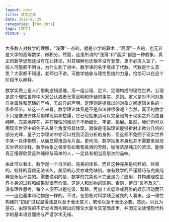 ```yaml
---
layout: post
title: 数学之美
date: 2016-05-29
categories: [thoughts]
tags: [数学]
disqus: y
---
```


大多数人对数学的理解，“浅薄”一点的，就是小学的算术；“高深”一点的，也无非是大学的高等数学、微积分。然而，这里所谓的“浅薄”和“高深”都是一种假象。真正的数学思想还没有在此体现，对其理解也还根本没有登堂，更不必提入室了。一般人可能都不明白，为什么到了初中，数学课的名字变成了代数。代数是什么意思？大家都不知道，老师也不讲。可数学抽象与理性思维的力量，恰恰可以在这个阶段予以阐释。

数学实质上是人们借助逻辑思维，用一组公理、定义、定理构成的理性世界。公理是这个理性世界中大家公认或者无需证明和怀疑的事实、原则。定义是对不同对象自身属性和范畴的严格、无歧异的声明。定理则是提炼出的对象之间逻辑关系的一条条纽带。从这一点来看，数学理论体系是不是和法律很像呢？当然，真正的数学不只是像法律体系那样现实和枯燥，它已经抽象到可以完全驰骛于现实之外而独自纯粹、完美地存在，并在理性的推动下不断细化、丰富、拓展。虽然，我们仍可以用现实世界中的例子从某个角度将其体现，就像是电磁理论能够折射出微分几何的部分光辉，量子力学理论中亦可以找到泛函分析的身影，但这都不免囿于现实世界中某一具体物质，从而显得扭曲与片面。更何况，数学抽象本身也并不需要来自现实世界的诠释。数学抽象之极至有如葡萄美酒的芳醇，咖啡浓厚纯正的苦涩。能够真正懂得欣赏这种纯粹与简单的人，一定具有相当高层次的品味。

由此可以看出，数学是一个自洽的、完美的体系，而且这种完美是纯粹的、终极的。姣好的容颜无法长久，美丽的心灵亦难免缺陷。唯有数学的严谨精巧与完美纯粹是永恒不变的。需要说明的是，数学的完美也不完全是为了应用，其构建理性世界本身的过程和结果就很有价值。这是人和动物的区别。否则，整日“言不及义”，没有理性思考，每个人便不过是吃饭、繁殖，再加上点低俗或高雅的娱乐活动而已——这也基本和动物是一样的。不过，在那些对科学缺乏敬畏的人看来，这一理性构建的“初级”过程显得浅显以至于毫无意义，繁琐以至于毫无必要。然而，以此为基石，由理性的不断发挥而构建出的理论大厦令其望而却步，并因无法读懂现代科学的基本语言而终与严谨学术无缘。
